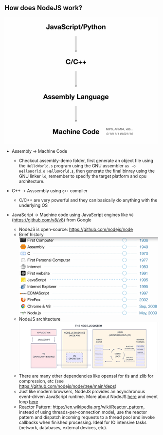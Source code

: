 ## How does NodeJS work?

![Pipeline](image.png)

- Assembly -> Machine Code

  - Checkout assembly-demo folder, first generate an object file using the `HelloWorld.s` program using the GNU assembler `as -o HelloWorld.o HelloWorld.s`, then generate the final binray using the GNU linker `ld`, remember to specify the target platform and cpu architecture.

- C++ -> Asssembly using `g++` compiler

  - C/C++ are very powerful and they can basically do anything with the underlying OS

- JavaScript -> Machine code using JavaScript engines like `V8` (https://github.com/v8/v8) from Google

  - NodeJS is open-source: https://github.com/nodejs/node
  - Brief history
    ![history](image-1.png)
  - NodeJS architecture
    ![arch](1_DM9fWkNd5VywUMZTRRs8Ww.webp)
  - There are many other dependencies like openssl for tls and zlib for compression, etc (see https://github.com/nodejs/node/tree/main/deps)
  - Just like modern browsers, NodeJS provides an asynchronous event-driven JavaScript runtime. More about NodeJS [here](https://nodejs.org/en/about) and event loop [here](https://developer.mozilla.org/en-US/docs/Web/JavaScript/Event_loop)
  - Reactor Pattern: https://en.wikipedia.org/wiki/Reactor_pattern, instead of using threads-per-connection model, use the reactor pattern and dispatch incoming requests to a thread pool and invoke callbacks when finished processing. Ideal for IO intensive tasks (network, databases, external devices, etc).
